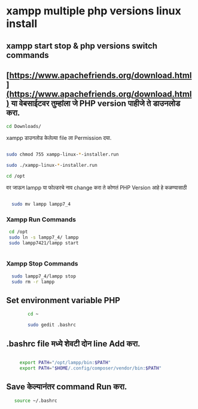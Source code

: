 # xampp multiple php versions linux install
## xampp start stop & php versions switch commands

## [https://www.apachefriends.org/download.html](https://www.apachefriends.org/download.html) या वेबसाईटवर तुम्हांला जे PHP version पाहीजे ते डाउनलोड करा. 

```bash
cd Downloads/  
```
xampp डाउनलोड केलेल्या file ला Permission दया. 

```bash

sudo chmod 755 xampp-linux-*-installer.run

sudo ./xampp-linux-*-installer.run

cd /opt 

```

वर जाऊन lampp या फोल्डरचे नाव change करा ते कोणतं PHP Version आहे हे कळण्यासाठी 
 
```bash

  sudo mv lampp lampp7_4

```
### Xampp Run Commands  

```bash
 cd /opt
 sudo ln -s lampp7_4/ lampp
 sudo lampp7421/lampp start
 
```
### Xampp Stop Commands  
```bash
  sudo lampp7_4/lampp stop
  sudo rm -r lampp
```

## Set environment variable PHP
```bash
        cd ~

        sudo gedit .bashrc
```

## .bashrc file मध्ये शेवटी दोन line Add करा.
 
``` bash

     export PATH="/opt/lampp/bin:$PATH"
     export PATH="$HOME/.config/composer/vendor/bin:$PATH"
```
##  Save केल्यानंतर command Run करा.
```bash 
   source ~/.bashrc
```   
